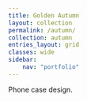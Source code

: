 ```yaml
---
title: Golden Autumn
layout: collection
permalink: /autumn/
collection: autumn
entries_layout: grid
classes: wide
sidebar:
    nav: "portfolio"
---
```


Phone case design.
